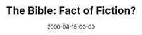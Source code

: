 ---
layout: message
category: message
series: "The Heart of the Matter"
title: "The Bible: Fact of Fiction?"
date: 2000-04-15-00-00
message_id: 380
audio: "http://s3.amazonaws.com/crossroads-media/media/legacy/mp3/The_Bible_Fact_or_Fiction.mp3"
audio-duration: "39:07"
explicit: "N"
---